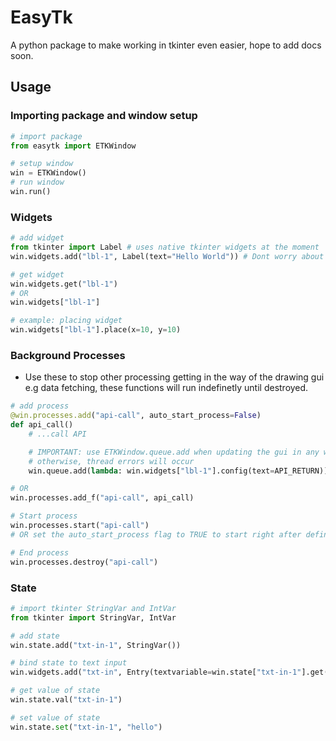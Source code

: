 # EasyTk
A python package to make working in tkinter even easier, hope to add docs soon.

## Usage
### Importing package and window setup
```python
# import package
from easytk import ETKWindow

# setup window
win = ETKWindow()
# run window
win.run()
```
### Widgets
```python
# add widget
from tkinter import Label # uses native tkinter widgets at the moment
win.widgets.add("lbl-1", Label(text="Hello World")) # Dont worry about master arg, this is handled by package

# get widget
win.widgets.get("lbl-1")
# OR
win.widgets["lbl-1"]

# example: placing widget
win.widgets["lbl-1"].place(x=10, y=10)

```
### Background Processes
- Use these to stop other processing getting in the way of the drawing gui e.g data fetching, these functions will run indefinetly until destroyed.
```python
# add process
@win.processes.add("api-call", auto_start_process=False)
def api_call()
    # ...call API

    # IMPORTANT: use ETKWindow.queue.add when updating the gui in any way from a background process
    # otherwise, thread errors will occur
    win.queue.add(lambda: win.widgets["lbl-1"].config(text=API_RETURN))

# OR
win.processes.add_f("api-call", api_call)

# Start process
win.processes.start("api-call")
# OR set the auto_start_process flag to TRUE to start right after definition

# End process
win.processes.destroy("api-call")
```

### State
```python
# import tkinter StringVar and IntVar
from tkinter import StringVar, IntVar

# add state
win.state.add("txt-in-1", StringVar())

# bind state to text input
win.widgets.add("txt-in", Entry(textvariable=win.state["txt-in-1"].get()))

# get value of state
win.state.val("txt-in-1")

# set value of state
win.state.set("txt-in-1", "hello")
```